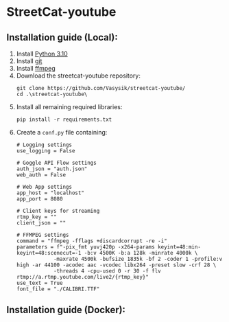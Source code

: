 # StreetCat-youtube

## Installation guide (Local):
1) Install [Python 3.10](https://www.python.org/downloads/)
2) Install [git](https://git-scm.com/downloads)
3) Install [ffmpeg](https://ffmpeg.org/download.html)
4) Download the streetcat-youtube repository:
   ```
   git clone https://github.com/Vasysik/streetcat-youtube/
   cd .\streetcat-youtube\
   ```
5) Install all remaining required libraries:
   ```
   pip install -r requirements.txt
   ```
6) Create a ```conf.py``` file containing:
    ```
    # Logging settings
    use_logging = False

    # Goggle API Flow settings
    auth_json = "auth.json"
    web_auth = False

    # Web App settings
    app_host = "localhost"
    app_port = 8080

    # Client keys for streaming
    rtmp_key = ""
    client_json = ""

    # FFMPEG settings
    command = "ffmpeg -fflags +discardcorrupt -re -i"
    parameters = f"-pix_fmt yuvj420p -x264-params keyint=48:min-keyint=48:scenecut=-1 -b:v 4500K -b:a 128k -minrate 4000k \
                -maxrate 4500k -bufsize 1835k -bf 2 -coder 1 -profile:v high -ar 44100 -acodec aac -vcodec libx264 -preset slow -crf 28 \
                -threads 4 -cpu-used 0 -r 30 -f flv rtmp://a.rtmp.youtube.com/live2/{rtmp_key}"
    use_text = True
    font_file = "./CALIBRI.TTF"
    ```

## Installation guide (Docker):
